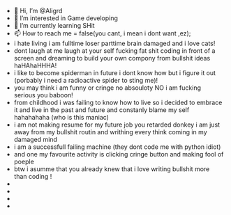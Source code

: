 - 👋 Hi, I’m @Aligrd 
- 👀 I’m interested in Game developing
- 🌱 I’m currently learning SHit
- 📫 How to reach me = false(you cant, i mean i dont want ,ez);
- i hate living i am fulltime loser parttime brain damaged and i love cats!
- dont laugh at me laugh at your self fucking fat shit coding in front of a screen and dreaming to build your own compony from bullshit ideas haHAhaHHHA!
- i like to become spiderman in future i dont know how but i figure it out (porbably i need a radioactive spider to sting me)!
- you may think i am funny or cringe no absouloty NO i am fucking serious you baboon!
- from childhood i was failing to know how to live so i decided to embrace it and live in the past and future and constanly blame my self hahahahaha (who is this maniac)
- i am not making resume for my future job you retarded donkey i am just away from my bullshit routin and writhing every think coming in my damaged mind
- i am a successfull failing machine (they dont code me with python idiot)
- and one my favourite activity is clicking cringe button and making fool of poeple 
- btw i asumme that you already knew that i love writing bullshit more than coding !
- 
- 
- 
- 
<!---
Aligrd/Aligrd is a ✨ special ✨ repository because its `README.md` (this file) appears on your GitHub profile.
You can click the Preview link to take a look at your changes.
--->
